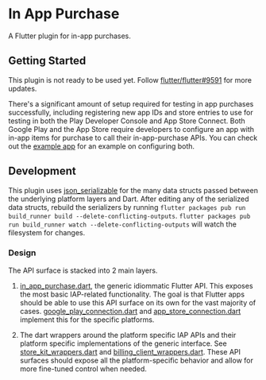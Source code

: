 # In App Purchase

A Flutter plugin for in-app purchases.

## Getting Started

This plugin is not ready to be used yet. Follow
[flutter/flutter#9591](https://github.com/flutter/flutter/issues/9591) for more
updates.

There's a significant amount of setup required for testing in app purchases
successfully, including registering new app IDs and store entries to use for
testing in both the Play Developer Console and App Store Connect. Both Google
Play and the App Store require developers to configure an app with in-app items
for purchase to call their in-app-purchase APIs. You can check out the [example
app](example/README.md) for an example on configuring both.

## Development

This plugin uses
[json_serializable](https://pub.dartlang.org/packages/json_serializable) for the
many data structs passed between the underlying platform layers and Dart. After
editing any of the serialized data structs, rebuild the serializers by running
`flutter packages pub run build_runner build --delete-conflicting-outputs`.
`flutter packages pub run build_runner watch --delete-conflicting-outputs` will
watch the filesystem for changes.

### Design

The API surface is stacked into 2 main layers.

1. [in_app_purchase.dart](lib/src/in_app_purchase.dart),
   the generic idiommatic Flutter API. This exposes the most basic IAP-related
   functionality. The goal is that Flutter apps should be able to use this API
   surface on its own for the vast majority of cases.
   [google_play_connection.dart](lib/src/google_play_connection.dart) and
   [app_store_connection.dart](lib/src/app_store_connection.dart) implement this
   for the specific platforms.

2. The dart wrappers around the platform specific IAP APIs and their platform
   specific implementations of the generic interface. See
   [store_kit_wrappers.dart](lib/src/store_kit_wrappers.dart) and
   [billing_client_wrappers.dart](lib/src/billing_client_wrappers.dart). These
   API surfaces should expose all the platform-specific behavior and allow for
   more fine-tuned control when needed.
